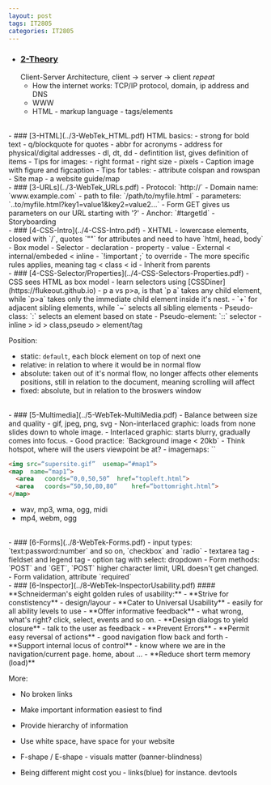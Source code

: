 ```yaml
---
layout: post
tags: IT2805
categories: IT2805
---
```


- ### [2-Theory](../2-WebTek_Theory.pdf)
  Client-Server Architecture, client -> server -> client *repeat*
  - How the internet works: TCP/IP protocol, domain, ip address and DNS
  - WWW
  - HTML - markup language - tags/elements

<br/>
- ### [3-HTML](../3-WebTek_HTML.pdf)
  HTML basics:
  - strong for bold text
  - q/blockquote for quotes
  - abbr for acronyms
  - address for physical/digital addresses
  - dl, dt, dd - defintition list, gives definition of items
  - Tips for images:
    - right format
    - right size
    - pixels
  - Caption image with figure and figcaption
  - Tips for tables:
    - attribute colspan and rowspan
  - Site map - a website guide/map

<br/>
- ### [3-URLs](../3-WebTek_URLs.pdf)
  - Protocol: `http://`
  - Domain name: `www.example.com`
  - path to file: `/path/to/myfile.html`
  - parameters: `..to/myfile.html?key1=value1&key2=value2...`
  - Form GET gives us parameters on our URL starting with '?'
  - Anchor: `#targetId`
  - Storyboarding

<br/>
- ### [4-CSS-Intro](../4-CSS-Intro.pdf)
  - XHTML - lowercase elements, closed with `/`, quotes `""` for attributes and need to have `html, head, body`
  - Box model
  - Selector - declaration - property - value
  - External < internal/embeded < inline
  -  `!important ;` to override
  - The more specific rules applies, meaning tag < class < id
  - Inherit from parents

<br/>
- ### [4-CSS-Selector/Properties](../4-CSS-Selectors-Properties.pdf)
  - CSS sees HTML as box model
  - learn selectors using [CSSDiner](https://flukeout.github.io)
  - p a vs p>a, is that `p a` takes any child element, while `p>a` takes only the immediate child element inside it's nest.
  - `+` for adjacent sibling elements, while `~` selects all sibling elements
  - Pseudo-class: `:` selects an element based on state
  - Pseudo-element: `::` selector
  - inline > id > class,pseudo > element/tag

  Position:
  - static: `default`, each block element on top of next one
  - relative: in relation to where it would be in normal flow
  - absolute: taken out of it's normal flow, no longer affects other elements positions, still in relation to the document, meaning scrolling will affect
  - fixed: absolute, but in relation to the broswers window

<br/>
- ### [5-Multimedia](../5-WebTek-MultiMedia.pdf)
  - Balance between size and quality
  - gif, jpeg, png, svg
  - Non-interlaced graphic: loads from none slides down to whole image.
  - Interlaced graphic: starts blurry, gradually comes into focus.
  - Good practice: `Background image < 20kb`
  - Think hotspot, where will the users viewpoint be at?
  - imagemaps: `<area	shape=“shape”	coords=“coordinates”	href=“url” alt=“text”/>`

  ```html
  <img src=“supersite.gif”	usemap=“#map1”>
  <map	name=“map1”>
    <area	coords=“0,0,50,50”	href=“topleft.html”>
    <area	coords=“50,50,80,80”	href=“bottomright.html”>
  </map>
  ```
  - wav, mp3, wma, ogg, midi
  - mp4, webm, ogg

<br/>
- ### [6-Forms](../8-WebTek-Forms.pdf)
  - input types: `text:password:number` and so on, `checkbox` and `radio`
  - textarea tag
  - fieldset and legend tag
  - option tag with select: dropdown
  - Form methods: `POST` and `GET`, `POST` higher character limit, URL doesn't get changed.
  - Form validation, attribute `required`

<br/>
- ### [6-Inspector](../8-WebTek-InspectorUsability.pdf)
  #### **Schneiderman's eight golden rules of usability:**
  - **Strive for constistency** - design/layour
  - **Cater to Universal Usability** - easily for all ability levels to use
  - **Offer informative feedback** - what wrong, what's right? click, select, events and so on.
  - **Design dialogs to yield closure** - talk to the user as feedback
  - **Prevent Errors**
  - **Permit easy reversal of actions** - good navigation flow back and forth
  - **Support internal locus of control** - know where we are in the navigation/current page. home, about ...
  - **Reduce short term memory (load)**

  More:
  - No broken links
  - Make important information easiest to find
  - Provide hierarchy of information
  - Use white space, have space for your website
  - F-shape / E-shape - visuals matter (banner-blindness)

  - Being different might cost you - links(blue) for instance.
  devtools
